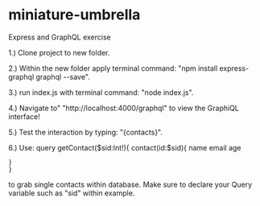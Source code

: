 # miniature-umbrella
Express and GraphQL exercise

1.)  Clone project to new folder.

2.) Within the new folder apply terminal command: "npm install express-graphql graphql   --save".  

3.)  run index.js with terminal command: "node index.js".

4.)  Navigate to" "http://localhost:4000/graphql" to view the GraphiQL interface!

5.)  Test the interaction by typing: "{contacts}".

6.)  Use: query getContact($sid:Int!){
    contact(id:$sid){
        name
        email
        age
        
    }
    }
to grab single contacts within database.  Make sure to declare your Query variable such as "sid" within example.


